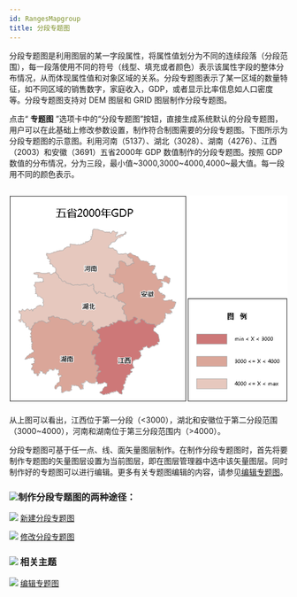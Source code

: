 ```yaml
---
id: RangesMapgroup
title: 分段专题图
---
```

分段专题图是利用图层的某一字段属性，将属性值划分为不同的连续段落（分段范围），每一段落使用不同的符号（线型、填充或者颜色）表示该属性字段的整体分布情况，从而体现属性值和对象区域的关系。分段专题图表示了某一区域的数量特征，如不同区域的销售数字，家庭收入，GDP，或者显示比率信息如人口密度等。分段专题图支持对
DEM 图层和 GRID 图层制作分段专题图。

点击“ **专题图**
”选项卡中的“分段专题图”按钮，直接生成系统默认的分段专题图，用户可以在此基础上修改参数设置，制作符合制图需要的分段专题图。下图所示为分段专题图的示意图。利用河南（5137）、湖北（3028）、湖南（4276）、江西（2003）和安徽（3691）五省2000年
GDP 数值制作的分段专题图。按照 GDP 数值的分布情况，分为三段，最小值~3000,3000~4000,4000~最大值。每一段用不同的颜色表示。

![](img/RangeTheme.png)  
---  
  
从上图可以看出，江西位于第一分段（<3000），湖北和安徽位于第二分段范围（3000~4000），河南和湖南位于第三分段范围内（>4000）。

分段专题图可基于任一点、线、面矢量图层制作。在制作分段专题图时，首先将要制作专题图的矢量图层设置为当前图层，即在图层管理器中选中该矢量图层。同时制作好的专题图可以进行编辑。更多有关专题图编辑的内容，请参见[编辑专题图](../EditingMap/EditingMap)。

### ![](../../img/read.gif)制作分段专题图的两种途径：

![](../../img/smalltitle.png) [新建分段专题图](RangesMapDefault)

![](../../img/smalltitle.png) [修改分段专题图](RangesMapGroupDia)

### ![](../../img/seealso.png) 相关主题

![](../../img/smalltitle.png) [编辑专题图](../EditingMap/EditingMap)
